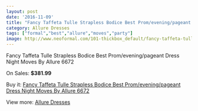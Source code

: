 ```yaml
---
layout: post
date: '2016-11-09'
title: "Fancy Taffeta Tulle Strapless Bodice Best Prom/evening/pageant Dress Night Moves By Allure 6672"
category: Allure Dresses
tags: ["formal","best","allure","moves","party"]
image: http://www.neoformal.com/101-thickbox_default/fancy-taffeta-tulle-strapless-bodice-best-prom-evening-pageant-dress-night-moves-by-allure-6672.jpg
---
```

Fancy Taffeta Tulle Strapless Bodice Best Prom/evening/pageant Dress Night Moves By Allure 6672

On Sales: **$381.99**
<a href="https://www.neoformal.com/en/allure-dresses/35-fancy-taffeta-tulle-strapless-bodice-best-prom-evening-pageant-dress-night-moves-by-allure-6672.html"><amp-img layout="responsive" width="600" height="600" src="//www.neoformal.com/101-thickbox_default/fancy-taffeta-tulle-strapless-bodice-best-prom-evening-pageant-dress-night-moves-by-allure-6672.jpg" alt="Fancy Taffeta Tulle Strapless Bodice Best Prom/evening/pageant Dress Night Moves By Allure 6672 0" /></a>
<a href="https://www.neoformal.com/en/allure-dresses/35-fancy-taffeta-tulle-strapless-bodice-best-prom-evening-pageant-dress-night-moves-by-allure-6672.html"><amp-img layout="responsive" width="600" height="600" src="//www.neoformal.com/103-thickbox_default/fancy-taffeta-tulle-strapless-bodice-best-prom-evening-pageant-dress-night-moves-by-allure-6672.jpg" alt="Fancy Taffeta Tulle Strapless Bodice Best Prom/evening/pageant Dress Night Moves By Allure 6672 1" /></a>
<a href="https://www.neoformal.com/en/allure-dresses/35-fancy-taffeta-tulle-strapless-bodice-best-prom-evening-pageant-dress-night-moves-by-allure-6672.html"><amp-img layout="responsive" width="600" height="600" src="//www.neoformal.com/102-thickbox_default/fancy-taffeta-tulle-strapless-bodice-best-prom-evening-pageant-dress-night-moves-by-allure-6672.jpg" alt="Fancy Taffeta Tulle Strapless Bodice Best Prom/evening/pageant Dress Night Moves By Allure 6672 2" /></a>

Buy it: [Fancy Taffeta Tulle Strapless Bodice Best Prom/evening/pageant Dress Night Moves By Allure 6672](https://www.neoformal.com/en/allure-dresses/35-fancy-taffeta-tulle-strapless-bodice-best-prom-evening-pageant-dress-night-moves-by-allure-6672.html "Fancy Taffeta Tulle Strapless Bodice Best Prom/evening/pageant Dress Night Moves By Allure 6672")

View more: [Allure Dresses](https://www.neoformal.com/en/2-allure-dresses "Allure Dresses")